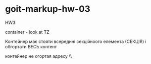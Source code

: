 # goit-markup-hw-03
 HW3


container - look at TZ 

Контейнер має стояти всередині секційноого елемента (СЕКЦІЯ) і обгортати ВЕСЬ контент

 контейнер не огортая адресу
\\\